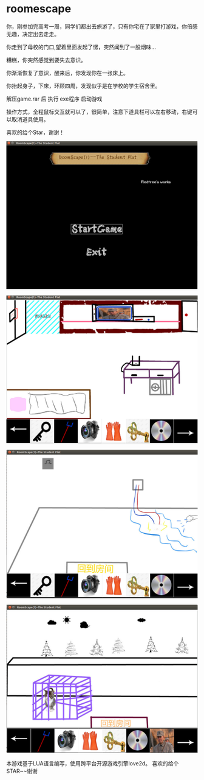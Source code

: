 # roomescape

你，刚参加完高考一周，同学们都出去旅游了，只有你宅在了家里打游戏，你倍感无趣，决定出去走走。

你走到了母校的门口,望着里面发起了愣，突然闻到了一股烟味...

糟糕，你突然感觉到要失去意识。

你渐渐恢复了意识，醒来后，你发现你在一张床上。

你抬起身子，下床，环顾四周，发现似乎是在学校的学生宿舍里。

解压game.rar 后 执行 exe程序 启动游戏

操作方式，全程鼠标交互就可以了，很简单，注意下道具栏可以左右移动，右键可以取消道具使用。

喜欢的给个Star，谢谢！

![](233.png)

![](show1.png)

![](show2.png)

![](show3.png)

本游戏基于LUA语言编写，使用跨平台开源游戏引擎love2d。 喜欢的给个STAR~~谢谢



